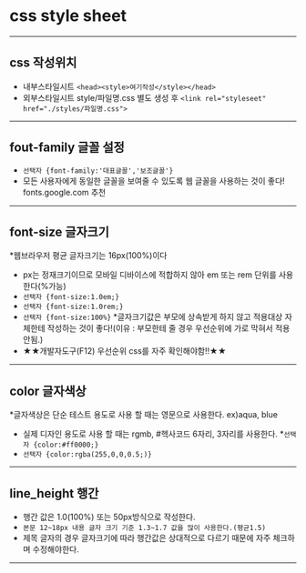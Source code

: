 # css style sheet
------
## css 작성위치
* 내부스타일시트 `<head><style>여기작성</style></head>`
* 외부스타일시트 style/파일명.css 별도 생성 후
    `<link rel="styleseet" href="./styles/파일명.css">`
---------
## fout-family 글꼴 설정
* `선택자 {font-family:'대표글꼴','보조글꼴'}`
* 모든 사용자에게 동일한 글꼴을 보여줄 수 있도록 웹 글꼴을 사용하는 것이 좋다! fonts.google.com 추천
-----
## font-size 글자크기
*웹브라우저 평균 글자크기는 16px(100%)이다
* px는 정재크기이므로 모바일 디바이스에 적합하지 않아 em 또는 rem 단위를 사용한다(%가능)
* `선택자 {font-size:1.0em;}`
* `선택자 {font-size:1.0rem;}`
* `선택자 {font-size:100%}`
*글자크기값은 부모에 상속받게 하지 않고 적용대상 자체한테 작성하는 것이 좋다!(이유 : 부모한테 줄 경우 우선순위에 가로 막혀서 적용안됨.)
* ★★개발자도구(F12) 우선순위 css를 자주 확인해야함!!★★
-------
## color 글자색상
*글자색상은 단순 테스트 용도로 사용 할 때는 영문으로 사용한다. ex)aqua, blue
* 실제 디자인 용도로 사용 할 때는 rgmb, #헥사코드 6자리, 3자리를 사용한다.
*`선택자 {color:#ff0000;}`
* `선택자 {color:rgba(255,0,0,0.5;)}`
---------
## line_height 행간
* 행간 값은 1.0(100%) 또는 50px방식으로 작성한다.
* `본문 12~18px 내용 글자 크기 기준 1.3~1.7 값을 많이 사용한다.(평균1.5)`
* 제목 글자의 경우 글자크기에 따라 행간값은 상대적으로 다르기 때문에 자주 체크하며 수정해야한다.
--------